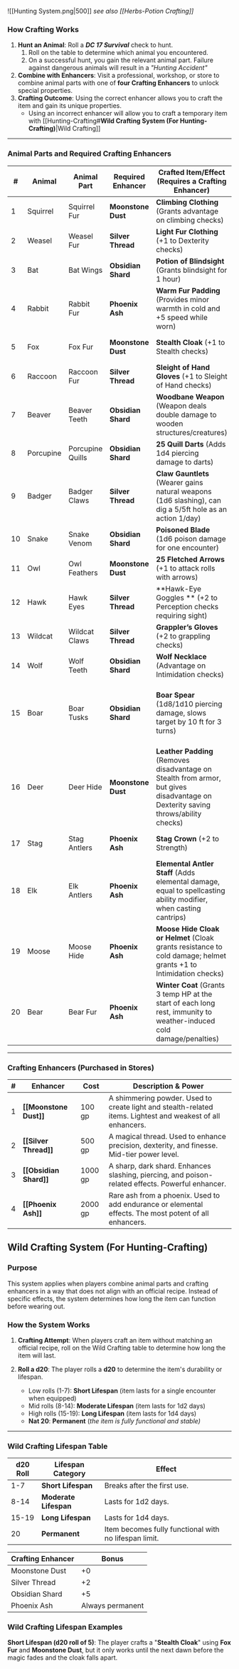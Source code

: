 ![[Hunting System.png|500]]
*see also [[Herbs-Potion Crafting]]*
### **How Crafting Works**

1. **Hunt an Animal**: Roll a ***DC 17 Survival*** check to hunt. 
	1. Roll on the table to determine which animal you encountered. 
	2. On a successful hunt, you gain the relevant animal part. Failure against dangerous animals will result in a *"Hunting Accident"*
2. **Combine with Enhancers**: Visit a professional, workshop, or store to combine animal parts with one of **four Crafting Enhancers** to unlock special properties.
3. **Crafting Outcome**: Using the correct enhancer allows you to craft the item and gain its unique properties.
	- Using an incorrect enhancer will allow you to craft a temporary item with [[Hunting-Crafting#**Wild Crafting System (For Hunting-Crafting)**|Wild Crafting]]

---

### **Animal Parts and Required Crafting Enhancers**

| #   | Animal    | Animal Part      | Required Enhancer  | Crafted Item/Effect (Requires a Crafting Enhancer)                                                                                 | Hunting Accident                                           |
| --- | --------- | ---------------- | ------------------ | ---------------------------------------------------------------------------------------------------------------------------------- | ---------------------------------------------------------- |
| 1   | Squirrel  | Squirrel Fur     | **Moonstone Dust** | **Climbing Clothing** (Grants advantage on climbing checks)                                                                        | None                                                       |
| 2   | Weasel    | Weasel Fur       | **Silver Thread**  | **Light Fur Clothing** (+1 to Dexterity checks)                                                                                    | None                                                       |
| 3   | Bat       | Bat Wings        | **Obsidian Shard** | **Potion of Blindsight** (Grants blindsight for 1 hour)                                                                            | 1d4 necrotic damage                                        |
| 4   | Rabbit    | Rabbit Fur       | **Phoenix Ash**    | **Warm Fur Padding** (Provides minor warmth in cold and +5 speed while worn)                                                       | None                                                       |
| 5   | Fox       | Fox Fur          | **Moonstone Dust** | **Stealth Cloak** (+1 to Stealth checks)                                                                                           | 1d4 slashing damage                                        |
| 6   | Raccoon   | Raccoon Fur      | **Silver Thread**  | **Sleight of Hand Gloves** (+1 to Sleight of Hand checks)                                                                          | None                                                       |
| 7   | Beaver    | Beaver Teeth     | **Obsidian Shard** | **Woodbane Weapon** (Weapon deals double damage to wooden structures/creatures)                                                    | None                                                       |
| 8   | Porcupine | Porcupine Quills | **Obsidian Shard** | **25 Quill Darts** (Adds 1d4 piercing damage to darts)                                                                             | 1d6 piercing damage                                        |
| 9   | Badger    | Badger Claws     | **Silver Thread**  | **Claw Gauntlets** (Wearer gains natural weapons (1d6 slashing), can dig a 5/5ft hole as an action 1/day)                          | 1d6 slashing damage                                        |
| 10  | Snake     | Snake Venom      | **Obsidian Shard** | **Poisoned Blade** (1d6 poison damage for one encounter)                                                                           | 1d6 poison damage                                          |
| 11  | Owl       | Owl Feathers     | **Moonstone Dust** | **25 Fletched Arrows** (+1 to attack rolls with arrows)                                                                            | None                                                       |
| 12  | Hawk      | Hawk Eyes        | **Silver Thread**  | **Hawk-Eye Goggles ** (+2 to Perception checks requiring sight)                                                                    | 1d4 slashing damage                                        |
| 13  | Wildcat   | Wildcat Claws    | **Silver Thread**  | **Grappler’s Gloves** (+2 to grappling checks)                                                                                     | 1d6 slashing damage                                        |
| 14  | Wolf      | Wolf Teeth       | **Obsidian Shard** | **Wolf Necklace** (Advantage on Intimidation checks)                                                                               | 1d6 piercing damage                                        |
| 15  | Boar      | Boar Tusks       | **Obsidian Shard** | **Boar Spear** (1d8/1d10 piercing damage, slows target by 10 ft for 3 turns)                                                       | 1d8 piercing damage, slows hunter by 10 ft until long rest |
| 16  | Deer      | Deer Hide        | **Moonstone Dust** | **Leather Padding** (Removes disadvantage on Stealth from armor, but gives disadvantage on Dexterity saving throws/ability checks) | None                                                       |
| 17  | Stag      | Stag Antlers     | **Phoenix Ash**    | **Stag Crown** (+2 to Strength)                                                                                                    | 4d8 bludgeoning damage                                     |
| 18  | Elk       | Elk Antlers      | **Phoenix Ash**    | **Elemental Antler Staff** (Adds elemental damage, equal to spellcasting ability modifier,  when casting cantrips)                 | 3d6 bludgeoning damage                                     |
| 19  | Moose     | Moose Hide       | **Phoenix Ash**    | **Moose Hide Cloak or Helmet** (Cloak grants resistance to cold damage; helmet grants +1 to Intimidation checks)                   | 5d6 bludgeoning damage                                     |
| 20  | Bear      | Bear Fur         | **Phoenix Ash**    | **Winter Coat** (Grants 3 temp HP at the start of each long rest, immunity to weather-induced cold damage/penalties)               | 6d8 slashing damage                                        |

---

### **Crafting Enhancers (Purchased in Stores)**

| #   | Enhancer                 | Cost   | Description & Power                                           |
| --- | ------------------------ | ------ | ------------------------------------------------------------- |
| 1   | **[[Moonstone Dust]]**    | 100 gp  | A shimmering powder. Used to create light and stealth-related items. Lightest and weakest of all enhancers. |
| 2   | **[[Silver Thread]]**     | 500 gp  | A magical thread. Used to enhance precision, dexterity, and finesse. Mid-tier power level. |
| 3   | **[[Obsidian Shard]]**    | 1000 gp  | A sharp, dark shard. Enhances slashing, piercing, and poison-related effects. Powerful enhancer. |
| 4   | **[[Phoenix Ash]]**       | 2000 gp | Rare ash from a phoenix. Used to add endurance or elemental effects. The most potent of all enhancers. |

## **Wild Crafting System (For Hunting-Crafting)**

### **Purpose**
This system applies when players combine animal parts and crafting enhancers in a way that does not align with an official recipe. Instead of specific effects, the system determines how long the item can function before wearing out.

### **How the System Works**

1. **Crafting Attempt**: When players craft an item without matching an official recipe, roll on the Wild Crafting table to determine how long the item will last.

2. **Roll a d20**: The player rolls a **d20** to determine the item's durability or lifespan.
   - Low rolls (1-7): **Short Lifespan** (item lasts for a single encounter when equipped)
   - Mid rolls (8-14): **Moderate Lifespan** (item lasts for 1d2 days)
   - High rolls (15-19): **Long Lifespan** (item lasts for 1d4 days)
   - **Nat 20**: **Permanent** (*the item is fully functional and stable)*

---

### **Wild Crafting Lifespan Table**

| d20 Roll | Lifespan Category     | Effect                                                | 
| -------- | --------------------- | ----------------------------------------------------- |
| 1-7      | **Short Lifespan**    | Breaks after the first use.                           |
| 8-14     | **Moderate Lifespan** | Lasts for 1d2 days.                                   |
| 15-19    | **Long Lifespan**     | Lasts for 1d4 days.                                   |
| 20       | **Permanent**         | Item becomes fully functional with no lifespan limit. |

| Crafting Enhancer   | Bonus            |
|---------------------|------------------|
| Moonstone Dust       | +0               |
| Silver Thread        | +2               |
| Obsidian Shard       | +5               |
| Phoenix Ash          | Always permanent |

### **Wild Crafting Lifespan Examples**

**Short Lifespan (d20 roll of 5)**: The player crafts a "**Stealth Cloak**" using **Fox Fur** and **Moonstone Dust**, but it only works until the next dawn before the magic fades and the cloak falls apart.